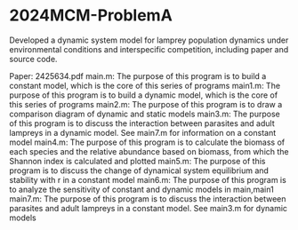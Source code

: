 # 2024MCM-ProblemA
Developed a dynamic system model for lamprey population dynamics under environmental conditions and interspecific competition, including paper and source code.

Paper: 2425634.pdf
main.m: The purpose of this program is to build a constant model, which is the core of this series of programs
main1.m: The purpose of this program is to build a dynamic model, which is the core of this series of programs
main2.m: The purpose of this program is to draw a comparison diagram of dynamic and static models
main3.m: The purpose of this program is to discuss the interaction between parasites and adult lampreys in a dynamic model. See main7.m for information on a constant model
main4.m: The purpose of this program is to calculate the biomass of each species and the relative abundance based on biomass, from which the Shannon index is calculated and plotted
main5.m: The purpose of this program is to discuss the change of dynamical system equilibrium and stability with r in a constant model
main6.m: The purpose of this program is to analyze the sensitivity of constant and dynamic models in main,main1
main7.m: The purpose of this program is to discuss the interaction between parasites and adult lampreys in a constant model. See main3.m for dynamic models
